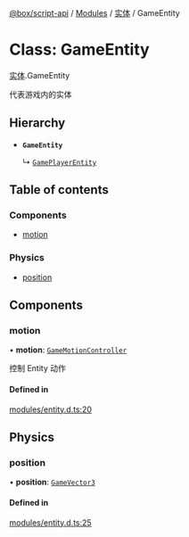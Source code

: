 [@box/script-api](../README.md) / [Modules](../modules.md) / [实体](../modules/_-2.md) / GameEntity

# Class: GameEntity

[实体](../modules/_-2.md).GameEntity

代表游戏内的实体

## Hierarchy

- **`GameEntity`**

  ↳ [`GamePlayerEntity`](Players.GamePlayerEntity.md)

## Table of contents

### Components

- [motion](-2.GameEntity.md#motion)

### Physics

- [position](-2.GameEntity.md#position)

## Components

### motion

• **motion**: [`GameMotionController`](-1.GameMotionController.md)

控制 Entity 动作

#### Defined in

[modules/entity.d.ts:20](https://github.com/box-engine/script-api/blob/861e99e/server/modules/entity.d.ts#L20)

## Physics

### position

• **position**: [`GameVector3`](Math.GameVector3.md)

#### Defined in

[modules/entity.d.ts:25](https://github.com/box-engine/script-api/blob/861e99e/server/modules/entity.d.ts#L25)
